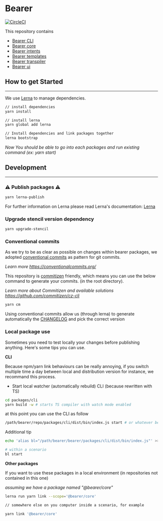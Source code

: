# Bearer

[![CircleCI](https://circleci.com/gh/BearerSH/bearer.svg?style=svg&circle-token=a18705e56c8c60cb7a98cc08e1af5be001e4239a)](https://circleci.com/gh/BearerSH/bearer)

This repository contains

- [Bearer CLI](./packages/cli)
- [Bearer core](./packages/core)
- [Bearer intents](./packages/intents)
- [Bearer templates](./packages/templates)
- [Bearer transpiler](./packages/transpiler)
- [Bearer ui](./packages/ui)

## How to get Started

---

We use [Lerna](https://github.com/lerna/lerna) to manage dependencies.

```bash
// install dependencies
yarn install

// install lerna
yarn global add lerna

// Install dependencies and link packages together
lerna bootstrap
```

_Now You should be able to go into each packages and run existing command (ex: yarn start)_

## Development

---

### ⚠️ Publish packages ️⚠️

```bash
yarn lerna-publish
```

For further information on Lerna please read Lerna's documentation: [Lerna](https://github.com/lerna/lerna)

### Upgrade stencil version dependency

```bash
yarn upgrade-stencil
```

### Conventional commits

As we try to be as clear as possible on changes within bearer packages, we adopted [conventional commits](https://conventionalcommits.org/) as pattern for git commits.

_Learn more https://conventionalcommits.org/_

This repository is [commitizen](https://github.com/commitizen/cz-cli) friendly, which means you can use the below command to generate your commits. (in the root directory).

_Learn more about Commitizen and available solutions https://github.com/commitizen/cz-cli_

```bash
yarn cm
```

Using conventional commits allow us (through lerna) to generate automatically the [CHANGELOG](./CHANGELOG.md) and pick the correct version

### Local package use

Sometimes you need to test locally your changes before publishing anything. Here's some tips you can use.

**CLI**

Because npm/yarn link behaviours can be really annoying, if you switch multiple time a day between local and distribution version for instance, we recommand this process.

- Start local watcher (automatically rebuild) CLI (because rewritten with TS)

```bash
cd packages/cli
yarn build -w # starts TS compiler with watch mode enabled
```

at this point you can use the CLI as follow

```bash
/path/bearer/repo/packages/cli/dist/bin/index.js start # or whatever bearer command you want
```

Additional tip

```bash
echo 'alias bl="/path/bearer/bearer/packages/cli/dist/bin/index.js"' >> ~/.zshrc # or .bashrc or everything else you use

# within a scenario
bl start
```

**Other packages**

If you want to use these packages in a local environment (in repositories not contained in this one)

_assuming we have a package named "@bearer/core"_

```bash
lerna run yarn link --scope='@bearer/core'

// somewhere else on you computer inside a scenario, for example

yarn link '@bearer/core'
```
